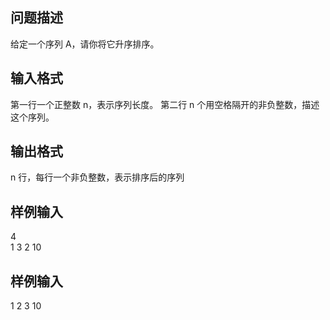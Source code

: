 ## 问题描述
给定一个序列 A，请你将它升序排序。

## 输入格式
第一行一个正整数 n，表示序列长度。
第二行 n 个用空格隔开的非负整数，描述这个序列。

## 输出格式
n 行，每行一个非负整数，表示排序后的序列

## 样例输入  
4  
1 3 2 10  

## 样例输入 
1
2
3
10